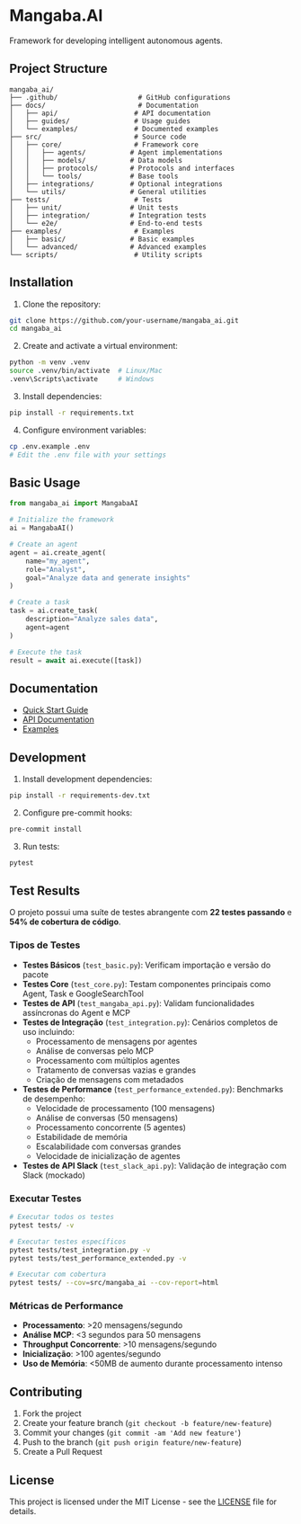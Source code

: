 # Mangaba.AI

Framework for developing intelligent autonomous agents.

## Project Structure

```
mangaba_ai/
├── .github/                    # GitHub configurations
├── docs/                       # Documentation
│   ├── api/                   # API documentation
│   ├── guides/                # Usage guides
│   └── examples/              # Documented examples
├── src/                       # Source code
│   ├── core/                  # Framework core
│   │   ├── agents/           # Agent implementations
│   │   ├── models/           # Data models
│   │   ├── protocols/        # Protocols and interfaces
│   │   └── tools/            # Base tools
│   ├── integrations/         # Optional integrations
│   └── utils/                # General utilities
├── tests/                     # Tests
│   ├── unit/                 # Unit tests
│   ├── integration/          # Integration tests
│   └── e2e/                  # End-to-end tests
├── examples/                  # Examples
│   ├── basic/                # Basic examples
│   └── advanced/             # Advanced examples
└── scripts/                   # Utility scripts
```

## Installation

1. Clone the repository:
```bash
git clone https://github.com/your-username/mangaba_ai.git
cd mangaba_ai
```

2. Create and activate a virtual environment:
```bash
python -m venv .venv
source .venv/bin/activate  # Linux/Mac
.venv\Scripts\activate     # Windows
```

3. Install dependencies:
```bash
pip install -r requirements.txt
```

4. Configure environment variables:
```bash
cp .env.example .env
# Edit the .env file with your settings
```

## Basic Usage

```python
from mangaba_ai import MangabaAI

# Initialize the framework
ai = MangabaAI()

# Create an agent
agent = ai.create_agent(
    name="my_agent",
    role="Analyst",
    goal="Analyze data and generate insights"
)

# Create a task
task = ai.create_task(
    description="Analyze sales data",
    agent=agent
)

# Execute the task
result = await ai.execute([task])
```

## Documentation

- [Quick Start Guide](docs/guides/quickstart.md)
- [API Documentation](docs/api/README.md)
- [Examples](docs/examples/README.md)

## Development

1. Install development dependencies:
```bash
pip install -r requirements-dev.txt
```

2. Configure pre-commit hooks:
```bash
pre-commit install
```

3. Run tests:
```bash
pytest
```

## Test Results

O projeto possui uma suíte de testes abrangente com **22 testes passando** e **54% de cobertura de código**.

### Tipos de Testes

- **Testes Básicos** (`test_basic.py`): Verificam importação e versão do pacote
- **Testes Core** (`test_core.py`): Testam componentes principais como Agent, Task e GoogleSearchTool
- **Testes de API** (`test_mangaba_api.py`): Validam funcionalidades assíncronas do Agent e MCP
- **Testes de Integração** (`test_integration.py`): Cenários completos de uso incluindo:
  - Processamento de mensagens por agentes
  - Análise de conversas pelo MCP
  - Processamento com múltiplos agentes
  - Tratamento de conversas vazias e grandes
  - Criação de mensagens com metadados
- **Testes de Performance** (`test_performance_extended.py`): Benchmarks de desempenho:
  - Velocidade de processamento (100 mensagens)
  - Análise de conversas (50 mensagens)
  - Processamento concorrente (5 agentes)
  - Estabilidade de memória
  - Escalabilidade com conversas grandes
  - Velocidade de inicialização de agentes
- **Testes de API Slack** (`test_slack_api.py`): Validação de integração com Slack (mockado)

### Executar Testes

```bash
# Executar todos os testes
pytest tests/ -v

# Executar testes específicos
pytest tests/test_integration.py -v
pytest tests/test_performance_extended.py -v

# Executar com cobertura
pytest tests/ --cov=src/mangaba_ai --cov-report=html
```

### Métricas de Performance

- **Processamento**: >20 mensagens/segundo
- **Análise MCP**: <3 segundos para 50 mensagens
- **Throughput Concorrente**: >10 mensagens/segundo
- **Inicialização**: >100 agentes/segundo
- **Uso de Memória**: <50MB de aumento durante processamento intenso

## Contributing

1. Fork the project
2. Create your feature branch (`git checkout -b feature/new-feature`)
3. Commit your changes (`git commit -am 'Add new feature'`)
4. Push to the branch (`git push origin feature/new-feature`)
5. Create a Pull Request

## License

This project is licensed under the MIT License - see the [LICENSE](LICENSE) file for details.

